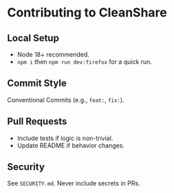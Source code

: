 # Contributing to CleanShare

## Local Setup
- Node 18+ recommended.
- `npm i` then `npm run dev:firefox` for a quick run.

## Commit Style
Conventional Commits (e.g., `feat:`, `fix:`).

## Pull Requests
- Include tests if logic is non-trivial.
- Update README if behavior changes.

## Security
See `SECURITY.md`. Never include secrets in PRs.
